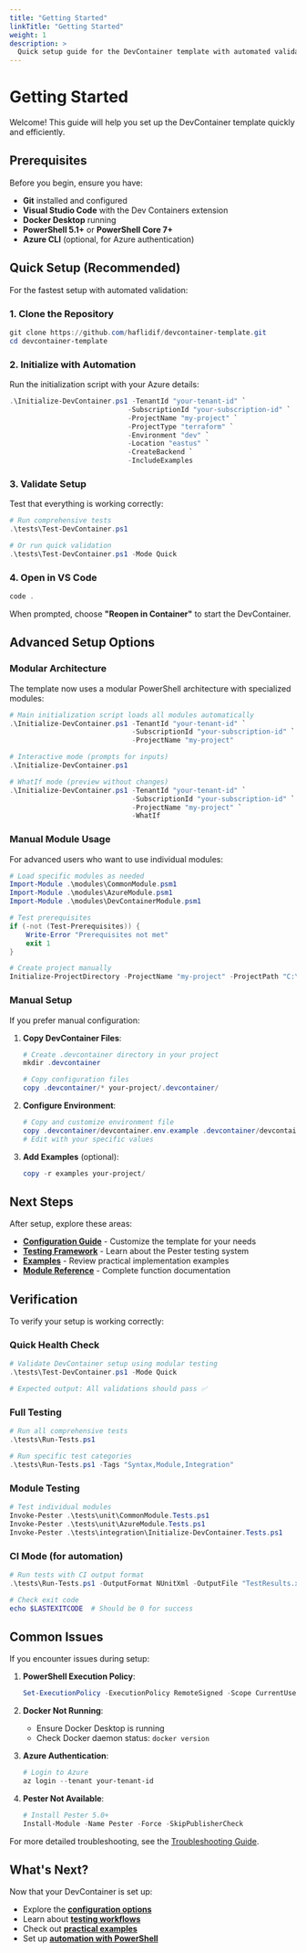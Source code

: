 ```yaml
---
title: "Getting Started"
linkTitle: "Getting Started"
weight: 1
description: >
  Quick setup guide for the DevContainer template with automated validation and testing.
---
```


# Getting Started

Welcome! This guide will help you set up the DevContainer template quickly and efficiently.

## Prerequisites

Before you begin, ensure you have:

- **Git** installed and configured
- **Visual Studio Code** with the Dev Containers extension
- **Docker Desktop** running
- **PowerShell 5.1+** or **PowerShell Core 7+**
- **Azure CLI** (optional, for Azure authentication)

## Quick Setup (Recommended)

For the fastest setup with automated validation:

### 1. Clone the Repository

```powershell
git clone https://github.com/haflidif/devcontainer-template.git
cd devcontainer-template
```

### 2. Initialize with Automation

Run the initialization script with your Azure details:

```powershell
.\Initialize-DevContainer.ps1 -TenantId "your-tenant-id" `
                             -SubscriptionId "your-subscription-id" `
                             -ProjectName "my-project" `
                             -ProjectType "terraform" `
                             -Environment "dev" `
                             -Location "eastus" `
                             -CreateBackend `
                             -IncludeExamples
```

### 3. Validate Setup

Test that everything is working correctly:

```powershell
# Run comprehensive tests
.\tests\Test-DevContainer.ps1

# Or run quick validation
.\tests\Test-DevContainer.ps1 -Mode Quick
```

### 4. Open in VS Code

```powershell
code .
```

When prompted, choose **"Reopen in Container"** to start the DevContainer.

## Advanced Setup Options

### Modular Architecture

The template now uses a modular PowerShell architecture with specialized modules:

```powershell
# Main initialization script loads all modules automatically
.\Initialize-DevContainer.ps1 -TenantId "your-tenant-id" `
                              -SubscriptionId "your-subscription-id" `
                              -ProjectName "my-project"

# Interactive mode (prompts for inputs)
.\Initialize-DevContainer.ps1

# WhatIf mode (preview without changes)
.\Initialize-DevContainer.ps1 -TenantId "your-tenant-id" `
                              -SubscriptionId "your-subscription-id" `
                              -ProjectName "my-project" `
                              -WhatIf
```

### Manual Module Usage

For advanced users who want to use individual modules:

```powershell
# Load specific modules as needed
Import-Module .\modules\CommonModule.psm1
Import-Module .\modules\AzureModule.psm1
Import-Module .\modules\DevContainerModule.psm1

# Test prerequisites
if (-not (Test-Prerequisites)) {
    Write-Error "Prerequisites not met"
    exit 1
}

# Create project manually
Initialize-ProjectDirectory -ProjectName "my-project" -ProjectPath "C:\Projects"
```

### Manual Setup

If you prefer manual configuration:

1. **Copy DevContainer Files**:
   ```powershell
   # Create .devcontainer directory in your project
   mkdir .devcontainer
   
   # Copy configuration files
   copy .devcontainer/* your-project/.devcontainer/
   ```

2. **Configure Environment**:
   ```powershell
   # Copy and customize environment file
   copy .devcontainer/devcontainer.env.example .devcontainer/devcontainer.env
   # Edit with your specific values
   ```

3. **Add Examples** (optional):
   ```powershell
   copy -r examples your-project/
   ```

## Next Steps

After setup, explore these areas:

- **[Configuration Guide](/docs/configuration/)** - Customize the template for your needs
- **[Testing Framework](/docs/testing/)** - Learn about the Pester testing system
- **[Examples](/docs/examples/)** - Review practical implementation examples
- **[Module Reference](/docs/api/)** - Complete function documentation

## Verification

To verify your setup is working correctly:

### Quick Health Check

```powershell
# Validate DevContainer setup using modular testing
.\tests\Test-DevContainer.ps1 -Mode Quick

# Expected output: All validations should pass ✅
```

### Full Testing

```powershell
# Run all comprehensive tests
.\tests\Run-Tests.ps1

# Run specific test categories
.\tests\Run-Tests.ps1 -Tags "Syntax,Module,Integration"
```

### Module Testing

```powershell
# Test individual modules
Invoke-Pester .\tests\unit\CommonModule.Tests.ps1
Invoke-Pester .\tests\unit\AzureModule.Tests.ps1
Invoke-Pester .\tests\integration\Initialize-DevContainer.Tests.ps1
```

### CI Mode (for automation)

```powershell
# Run tests with CI output format
.\tests\Run-Tests.ps1 -OutputFormat NUnitXml -OutputFile "TestResults.xml"

# Check exit code
echo $LASTEXITCODE  # Should be 0 for success
```

## Common Issues

If you encounter issues during setup:

1. **PowerShell Execution Policy**:
   ```powershell
   Set-ExecutionPolicy -ExecutionPolicy RemoteSigned -Scope CurrentUser
   ```

2. **Docker Not Running**:
   - Ensure Docker Desktop is running
   - Check Docker daemon status: `docker version`

3. **Azure Authentication**:
   ```powershell
   # Login to Azure
   az login --tenant your-tenant-id
   ```

4. **Pester Not Available**:
   ```powershell
   # Install Pester 5.0+
   Install-Module -Name Pester -Force -SkipPublisherCheck
   ```

For more detailed troubleshooting, see the [Troubleshooting Guide](/docs/troubleshooting/).

## What's Next?

Now that your DevContainer is set up:

- Explore the **[configuration options](/docs/configuration/)**
- Learn about **[testing workflows](/docs/testing/)**
- Check out **[practical examples](/docs/examples/)**
- Set up **[automation with PowerShell](/docs/powershell/)**
